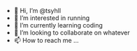 - 👋 Hi, I’m @tsyhll
- 👀 I’m interested in running
- 🌱 I’m currently learning coding
- 💞️ I’m looking to collaborate on whatever
- 📫 How to reach me ...

<!---
tsyhll/tsyhll is a ✨ special ✨ repository because its `README.md` (this file) appears on your GitHub profile.
You can click the Preview link to take a look at your changes.
--->
